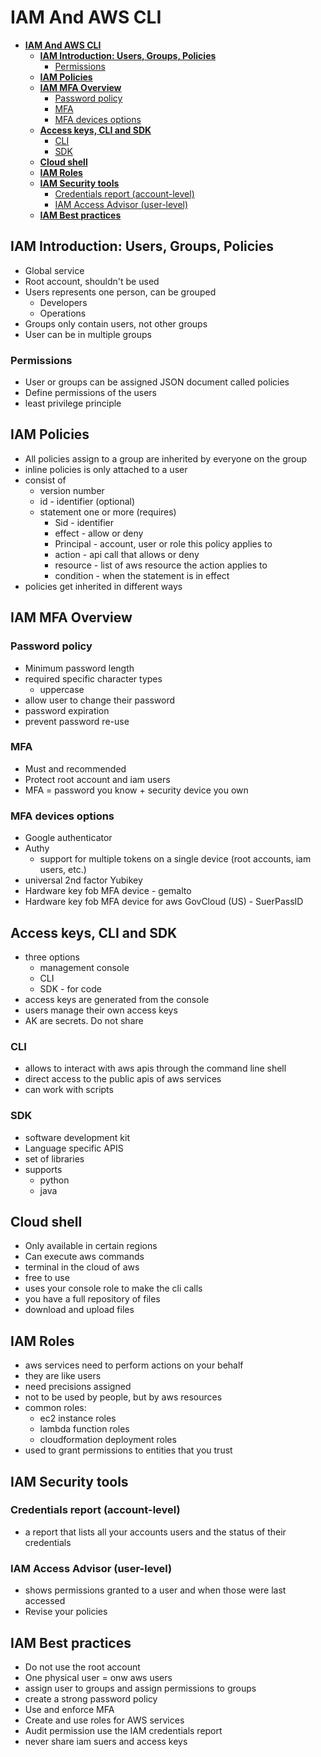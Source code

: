 # **IAM And AWS CLI**

- [**IAM And AWS CLI**](#iam-and-aws-cli)
  - [**IAM Introduction: Users, Groups, Policies**](#iam-introduction-users-groups-policies)
    - [Permissions](#permissions)
  - [**IAM Policies**](#iam-policies)
  - [**IAM MFA Overview**](#iam-mfa-overview)
    - [Password policy](#password-policy)
    - [MFA](#mfa)
    - [MFA devices options](#mfa-devices-options)
  - [**Access keys, CLI and SDK**](#access-keys-cli-and-sdk)
    - [CLI](#cli)
    - [SDK](#sdk)
  - [**Cloud shell**](#cloud-shell)
  - [**IAM Roles**](#iam-roles)
  - [**IAM Security tools**](#iam-security-tools)
    - [Credentials report (account-level)](#credentials-report-account-level)
    - [IAM Access Advisor (user-level)](#iam-access-advisor-user-level)
  - [**IAM Best practices**](#iam-best-practices)

## **IAM Introduction: Users, Groups, Policies**

- Global service
- Root account, shouldn't be used
- Users represents one person, can be grouped
  - Developers
  - Operations
- Groups only contain users, not other groups
- User can be in multiple groups

### Permissions

- User or groups can be assigned JSON document called policies
- Define permissions of the users
- least privilege principle

## **IAM Policies**

- All policies assign to a group are inherited by everyone on the group
- inline policies is only attached to a user
- consist of
  - version number
  - id - identifier (optional)
  - statement one or more (requires)
    - Sid - identifier
    - effect - allow or deny
    - Principal - account, user or role this policy applies to
    - action - api call that allows or deny
    - resource - list of aws resource the action applies to
    - condition - when the statement is in effect
- policies get inherited in different ways

## **IAM MFA Overview**

### Password policy

- Minimum password length
- required specific character types
  - uppercase
- allow user to change their password
- password expiration
- prevent password re-use

### MFA

- Must and recommended
- Protect root account and iam users
- MFA = password you know + security device you own

### MFA devices options

- Google authenticator
- Authy
  - support for multiple tokens on a single device (root accounts, iam users, etc.)
- universal 2nd factor Yubikey
- Hardware key fob MFA device - gemalto
- Hardware key fob MFA device for aws GovCloud (US) - SuerPassID

## **Access keys, CLI and SDK**

- three options
  - management console
  - CLI
  - SDK - for code
- access keys are generated from the console
- users manage their own access keys
- AK are secrets. Do not share

### CLI

- allows to interact with aws apis through the command line shell
- direct access to the public apis of aws services
- can work with scripts

### SDK

- software development kit
- Language specific APIS
- set of libraries
- supports
  - python
  - java

## **Cloud shell**

- Only available in certain regions
- Can execute aws commands
- terminal in the cloud of aws
- free to use
- uses your console role to make the cli calls
- you have a full repository of files
- download and upload files

## **IAM Roles**

- aws services need to perform actions on your behalf
- they are like users
- need precisions assigned
- not to be used by people, but by aws resources
- common roles:
  - ec2 instance roles
  - lambda function roles
  - cloudformation deployment roles
- used to grant permissions to entities that you trust

## **IAM Security tools**

### Credentials report (account-level)

- a report that lists all your accounts users and the status of their credentials

### IAM Access Advisor (user-level)

- shows permissions granted to a user and when those were last accessed
- Revise your policies

## **IAM Best practices**

- Do not use the root account
- One physical user = onw aws users
- assign user to groups and assign permissions to groups
- create a strong password policy
- Use and enforce MFA
- Create and use roles for AWS services
- Audit permission use the IAM credentials report
- never share iam suers and access keys
